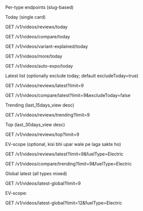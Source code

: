 Per-type endpoints (slug-based)

Today (single card)

GET /v1/videos/reviews/today

GET /v1/videos/compare/today

GET /v1/videos/variant-explained/today

GET /v1/videos/more/today

GET /v1/videos/auto-expo/today

Latest list (optionally exclude today; default excludeToday=true)

GET /v1/videos/reviews/latest?limit=9

GET /v1/videos/compare/latest?limit=9&excludeToday=false

Trending (last_15days_view desc)

GET /v1/videos/reviews/trending?limit=9

Top (last_30days_view desc)

GET /v1/videos/reviews/top?limit=9

EV-scope (optional, kisi bhi upar wale pe laga sakte ho)

GET /v1/videos/reviews/latest?limit=9&fuelType=Electric

GET /v1/videos/compare/trending?limit=9&fuelType=Electric

Global latest (all types mixed)

GET /v1/videos/latest-global?limit=9

EV-scope:

GET /v1/videos/latest-global?limit=12&fuelType=Electric


